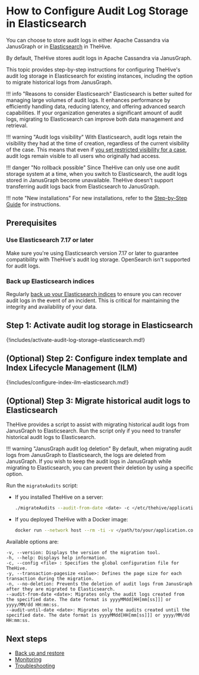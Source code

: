 # How to Configure Audit Log Storage in Elasticsearch

<!-- md:version 5.5 -->

You can choose to store audit logs in either Apache Cassandra via JanusGraph or in [Elasticsearch](https://www.elastic.co/enterprise-search) in TheHive.

By default, TheHive stores audit logs in Apache Cassandra via JanusGraph.

This topic provides step-by-step instructions for configuring TheHive's audit log storage in Elasticsearch for existing instances, including the option to migrate historical logs from JanusGraph.

!!! info "Reasons to consider Elasticsearch"
    Elasticsearch is better suited for managing large volumes of audit logs. It enhances performance by efficiently handling data, reducing latency, and offering advanced search capabilities. If your organization generates a significant amount of audit logs, migrating to Elasticsearch can improve both data management and retrieval.

!!! warning "Audit logs visibility"
    With Elasticsearch, audit logs retain the visibility they had at the time of creation, regardless of the current visibility of the case. This means that even if [you set restricted visibility for a case](../user-guides/analyst-corner/cases/case-visibility/restrict-visibility-case.md), audit logs remain visible to all users who originally had access.

!!! danger "No rollback possible"
    Since TheHive can only use one audit storage system at a time, when you switch to Elasticsearch, the audit logs stored in JanusGraph become unavailable. TheHive doesn't support transferring audit logs back from Elasticsearch to JanusGraph. 

!!! note "New installations"
    For new installations, refer to the [Step-by-Step Guide](../installation/step-by-step-installation-guide.md) for instructions.

## Prerequisites

### Use Elasticsearch 7.17 or later

Make sure you're using Elasticsearch version 7.17 or later to guarantee compatibility with TheHive's audit log storage. OpenSearch isn't supported for audit logs.

### Back up Elasticsearch indices

Regularly [back up your Elasticsearch indices](https://www.elastic.co/docs/deploy-manage/tools/snapshot-and-restore) to ensure you can recover audit logs in the event of an incident. This is critical for maintaining the integrity and availability of your data.

## Step 1: Activate audit log storage in Elasticsearch

{!includes/activate-audit-log-storage-elasticsearch.md!}

## (Optional) Step 2: Configure index template and Index Lifecycle Management (ILM)

{!includes/configure-index-ilm-elasticsearch.md!}

## (Optional) Step 3: Migrate historical audit logs to Elasticsearch

TheHive provides a script to assist with migrating historical audit logs from JanusGraph to Elasticsearch. Run the script only if you need to transfer historical audit logs to Elasticsearch.

!!! warning "JanusGraph audit log deletion"
    By default, when migrating audit logs from JanusGraph to Elasticsearch, the logs are deleted from JanusGraph. If you wish to keep the audit logs in JanusGraph while migrating to Elasticsearch, you can prevent their deletion by using a specific option.

Run the `migrateAudits` script:

* If you installed TheHive on a server:

  ``` bash
  ./migrateAudits --audit-from-date <date> -c </etc/thehive/application.conf>
  ```

* If you deployed TheHive with a Docker image:

  ``` bash
  docker run --network host --rm -ti -v </path/to/your/application.conf>:/etc/thehive/application.conf:ro -v </path/to/your/logback.xml>:/etc/thehive/logback.xml:ro strangebee/thehive:5.5.0-1-SNAPSHOT  migrateAudits -Dlogback.configurationFile=/etc/thehive/logback.xml -- --audit-from-date <date> -c /etc/thehive/application.conf
  ```

Available options are:

```
-v, --version: Displays the version of the migration tool.
-h, --help: Displays help information.
-c, --config <file> : Specifies the global configuration file for TheHive.
-y, --transaction-pagesize <value>: Defines the page size for each transaction during the migration.
-n, --no-deletion: Prevents the deletion of audit logs from JanusGraph after they are migrated to Elasticsearch.
--audit-from-date <date>: Migrates only the audit logs created from the specified date. The date format is yyyyMMdd[HH[mm[ss]]] or yyyy/MM/dd HH:mm:ss.
--audit-until-date <date>: Migrates only the audits created until the specified date. The date format is yyyyMMdd[HH[mm[ss]]] or yyyy/MM/dd HH:mm:ss.
```

<h2>Next steps</h2>

* [Back up and restore](../operations/backup-restore/overview.md)
* [Monitoring](monitoring.md)
* [Troubleshooting](troubleshooting.md)